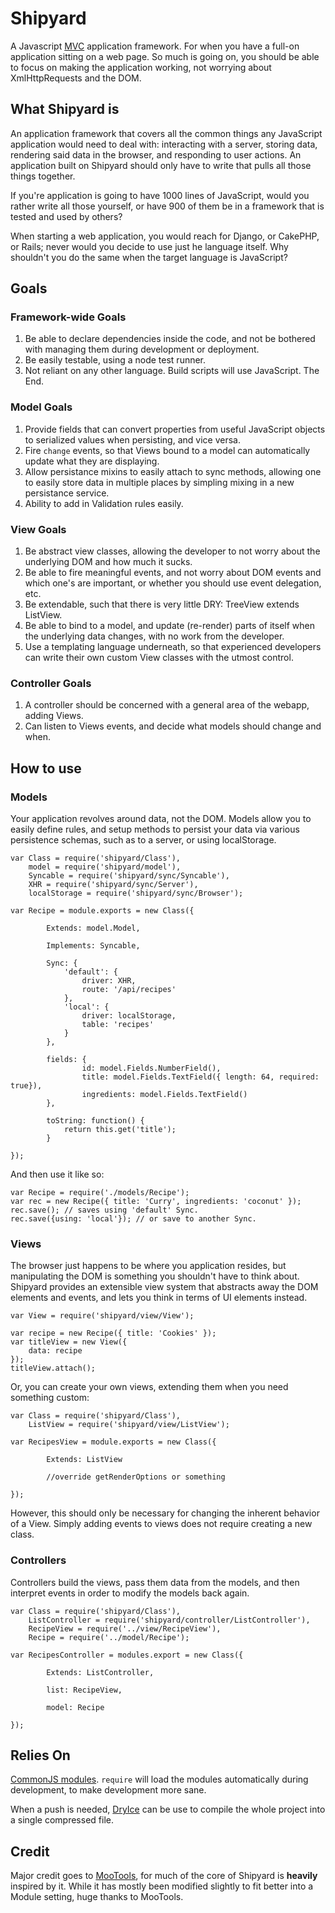 Shipyard
===========

A Javascript [MVC][mvc] application framework. For when you have a full-on application sitting on a web page. So much is going on, you should be able to focus on making the application working, not worrying about XmlHttpRequests and the DOM.

What Shipyard is
--------------

An application framework that covers all the common things any JavaScript application would need to deal with: interacting with a server, storing data, rendering said data in the browser, and responding to user actions. An application built on Shipyard should only have to write that pulls all those things together.

If you're application is going to have 1000 lines of JavaScript, would you rather write all those yourself, or have 900 of them be in a framework that is tested and used by others?

When starting a web application, you would reach for Django, or CakePHP, or Rails; never would you decide to use just he language itself. Why shouldn't you do the same when the target language is JavaScript?

Goals
-----

### Framework-wide Goals

1. Be able to declare dependencies inside the code, and not be bothered with managing them during development or deployment.
2. Be easily testable, using a node test runner.
3. Not reliant on any other language. Build scripts will use JavaScript. The End.

### Model Goals

1. Provide fields that can convert properties from useful JavaScript objects to serialized values when persisting, and vice versa.
2. Fire `change` events, so that Views bound to a model can automatically update what they are displaying.
3. Allow persistance mixins to easily attach to sync methods, allowing one to easily store data in multiple places by simpling mixing in a new persistance service.
4. Ability to add in Validation rules easily.

### View Goals

1. Be abstract view classes, allowing the developer to not worry about the underlying DOM and how much it sucks.
2. Be able to fire meaningful events, and not worry about DOM events and which one's are important, or whether you should use event delegation, etc.
3. Be extendable, such that there is very little DRY: TreeView extends ListView.
4. Be able to bind to a model, and update (re-render) parts of itself when the underlying data changes, with no work from the developer.
5. Use a templating language underneath, so that experienced developers can write their own custom View classes with the utmost control.

### Controller Goals

1. A controller should be concerned with a general area of the webapp, adding Views.
2. Can listen to Views events, and decide what models should change and when.


How to use
----------

### Models

Your application revolves around data, not the DOM. Models allow you to easily define rules, and setup methods to persist your data via various persistence schemas, such as to a server, or using localStorage.
		
    var Class = require('shipyard/Class'),
        model = require('shipyard/model'),
        Syncable = require('shipyard/sync/Syncable'),
        XHR = require('shipyard/sync/Server'),
        localStorage = require('shipyard/sync/Browser');
    
    var Recipe = module.exports = new Class({		
            
            Extends: model.Model,

            Implements: Syncable,

            Sync: {
                'default': {
                    driver: XHR,
                    route: '/api/recipes'
                },
                'local': {
                    driver: localStorage,
                    table: 'recipes'
                }
            },
            
            fields: {
                    id: model.Fields.NumberField(),
                    title: model.Fields.TextField({ length: 64, required: true}),
                    ingredients: model.Fields.TextField()
            },

            toString: function() {
                return this.get('title');    
            }
            
    });

And then use it like so:

    var Recipe = require('./models/Recipe');
    var rec = new Recipe({ title: 'Curry', ingredients: 'coconut' });
    rec.save(); // saves using 'default' Sync.
    rec.save({using: 'local'}); // or save to another Sync.


### Views

The browser just happens to be where you application resides, but manipulating the DOM is something you shouldn't have to think about. Shipyard provides an extensible view system that abstracts away the DOM elements and events, and lets you think in terms of UI elements instead.

    var View = require('shipyard/view/View');

    var recipe = new Recipe({ title: 'Cookies' });
    var titleView = new View({
        data: recipe
    });
    titleView.attach();

Or, you can create your own views, extending them when you need
something custom:

    var Class = require('shipyard/Class'),
        ListView = require('shipyard/view/ListView');

    var RecipesView = module.exports = new Class({

            Extends: ListView

            //override getRenderOptions or something

    });

However, this should only be necessary for changing the inherent
behavior of a View. Simply adding events to views does not require
creating a new class.

### Controllers

Controllers build the views, pass them data from the models, and then interpret events in order to modify the models back again.

    var Class = require('shipyard/Class'),
        ListController = require('shipyard/controller/ListController'),
        RecipeView = require('../view/RecipeView'),
        Recipe = require('../model/Recipe');
        
    var RecipesController = modules.export = new Class({
            
            Extends: ListController,
            
            list: RecipeView,
            
            model: Recipe
            
    });


Relies On
--------

[CommonJS modules][cjs]. `require` will load the modules automatically during development, to make development more sane.

When a push is needed, [DryIce][di] can be use to compile the whole project into a single compressed file.

Credit
------

Major credit goes to [MooTools][moo], for much of the core of Shipyard is __heavily__ inspired by it.
While it has mostly been modified slightly to fit better into a Module setting, 
huge thanks to MooTools.

[mvc]: http://en.wikipedia.org/wiki/Model%E2%80%93view%E2%80%93controller
[di]: https://github.com/mozilla/dryice
[cjs]: http://wiki.commonjs.org/wiki/Modules/1.1
[moo]: http://mootools.net
